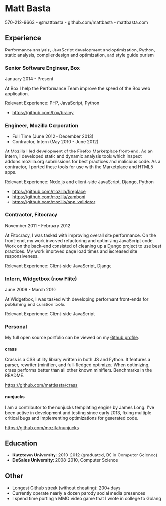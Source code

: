 # Matt Basta

570-212-9663 - @mattbasta - github.com/mattbasta - mattbasta.com

## Experience

Performance analysis, JavaScript development and optimization, Python,
static analysis, compiler design and optimization, and style guide purism


### Senior Software Engineer, Box

January 2014 - Present

At Box I help the Performance Team improve the speed of the Box web
application.

Relevant Experience: PHP, JavaScript, Python

* https://github.com/box/brainy


### Engineer, Mozilla Corporation

* Full Time (June 2012 - December 2013)
* Contractor, Intern (May 2010 - June 2012)

At Mozilla I led development of the Firefox Marketplace front-end. As an
intern, I developed static and dynamic analysis tools which inspect
addons.mozilla.org submissions for best practices and malicious code. As a
contractor, I ported these tools for use with the Marketplace and HTML5 apps.

Relevant Experience: Node.js and client-side JavaScript, Django, Python

* https://github.com/mozilla/fireplace
* https://github.com/mozilla/zamboni
* https://github.com/mozilla/app-validator


### Contractor, Fitocracy

November 2011 - February 2012

At Fitocracy, I was tasked with improving overall site performance. On the
front-end, my work involved refactoring and optimizing JavaScript code. Work on
the back-end consisted of cleaning up a Django project to use best practices.
My work improved page load times and increased site responsiveness.

Relevant Experience: Client-side JavaScript, Django


### Intern, Widgetbox (now Flite)

June 2009 - March 2010

At Widgetbox, I was tasked with developing performant front-ends for publishing
and curation tools.

Relevant Experience: Client-side JavaScript


### Personal

My full open source portfolio can be viewed on my
[Github profile](https://github.com/mattbasta).

#### crass

Crass is a CSS utility library written in both JS and Python. It features a
parser, rewriter (minifier), and full-fledged optimizer. When optimizing, crass
performs better than all other known minifiers. Benchmarks in the README.

https://github.com/mattbasta/crass

#### nunjucks

I am a contributor to the nunjucks templating engine by James Long. I've been
active in development and testing since early 2013, fixing multiple critical
bugs and implementing optimizations for generated code.

https://github.com/mozilla/nunjucks


## Education

* **Kutztown University:** 2010-2012 (graduated, BS in Computer Science)
* **DeSales University:** 2008-2010, Computer Science


## Other

* Longest Github streak (without cheating): 200+ days
* Currently operate nearly a dozen parody social media presences
* I spend time porting a MMO video game that I wrote in college to Golang
